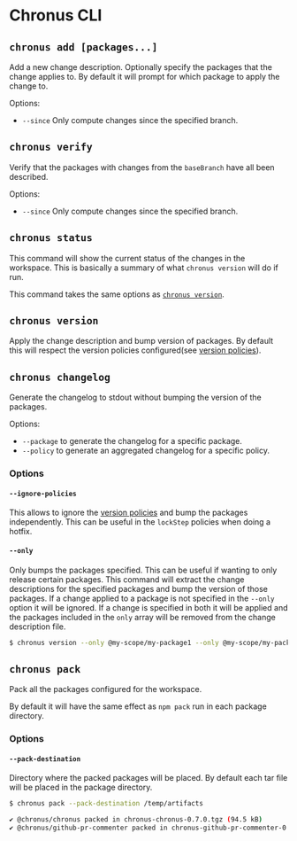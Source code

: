 # Chronus CLI

## `chronus add [packages...]`

Add a new change description. Optionally specify the packages that the change applies to. By default it will prompt for which package to apply the change to.

Options:

- `--since` Only compute changes since the specified branch.

## `chronus verify`

Verify that the packages with changes from the `baseBranch` have all been described.

Options:

- `--since` Only compute changes since the specified branch.

## `chronus status`

This command will show the current status of the changes in the workspace. This is basically a summary of what `chronus version` will do if run.

This command takes the same options as [`chronus version`](#chronus-version).

## `chronus version`

Apply the change description and bump version of packages. By default this will respect the version policies configured(see [version policies](version-policies.md)).

## `chronus changelog`

Generate the changelog to stdout without bumping the version of the packages.

Options:

- `--package` to generate the changelog for a specific package.
- `--policy` to generate an aggregated changelog for a specific policy.

### Options

#### `--ignore-policies`

This allows to ignore the [version policies](version-policies.md) and bump the packages independently. This can be useful in the `lockStep` policies when doing a hotfix.

#### `--only`

Only bumps the packages specified. This can be useful if wanting to only release certain packages. This command will extract the change descriptions for the specified packages and bump the version of those packages. If a change applied to a package is not specified in the `--only` option it will be ignored. If a change is specified in both it will be applied and the packages included in the `only` array will be removed from the change description file.

```bash
$ chronus version --only @my-scope/my-package1 --only @my-scope/my-package2
```

## `chronus pack`

Pack all the packages configured for the workspace.

By default it will have the same effect as `npm pack` run in each package directory.

### Options

#### `--pack-destination`

Directory where the packed packages will be placed. By default each tar file will be placed in the package directory.

```bash
$ chronus pack --pack-destination /temp/artifacts

✔ @chronus/chronus packed in chronus-chronus-0.7.0.tgz (94.5 kB)
✔ @chronus/github-pr-commenter packed in chronus-github-pr-commenter-0.3.0.tgz (5.49 kB)
```
